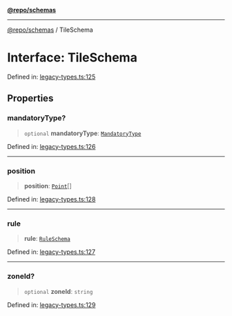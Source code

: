 [**@repo/schemas**](../README.md)

---

[@repo/schemas](../README.md) / TileSchema

# Interface: TileSchema

Defined in: [legacy-types.ts:125](https://github.com/alexqguo/drinking-board-game-v3/blob/fc5adf9b53e666003d4a7f6c500cdc49fb9dbd39/packages/schemas/src/legacy-types.ts#L125)

## Properties

### mandatoryType?

> `optional` **mandatoryType**: [`MandatoryType`](../enumerations/MandatoryType.md)

Defined in: [legacy-types.ts:126](https://github.com/alexqguo/drinking-board-game-v3/blob/fc5adf9b53e666003d4a7f6c500cdc49fb9dbd39/packages/schemas/src/legacy-types.ts#L126)

---

### position

> **position**: [`Point`](Point.md)[]

Defined in: [legacy-types.ts:128](https://github.com/alexqguo/drinking-board-game-v3/blob/fc5adf9b53e666003d4a7f6c500cdc49fb9dbd39/packages/schemas/src/legacy-types.ts#L128)

---

### rule

> **rule**: [`RuleSchema`](../type-aliases/RuleSchema.md)

Defined in: [legacy-types.ts:127](https://github.com/alexqguo/drinking-board-game-v3/blob/fc5adf9b53e666003d4a7f6c500cdc49fb9dbd39/packages/schemas/src/legacy-types.ts#L127)

---

### zoneId?

> `optional` **zoneId**: `string`

Defined in: [legacy-types.ts:129](https://github.com/alexqguo/drinking-board-game-v3/blob/fc5adf9b53e666003d4a7f6c500cdc49fb9dbd39/packages/schemas/src/legacy-types.ts#L129)
